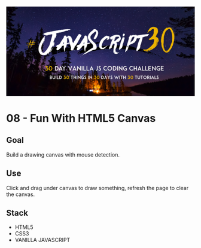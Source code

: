 ![JS30](../javascript30.png)

# 08 - Fun With HTML5 Canvas

## Goal

Build a drawing canvas with mouse detection.

## Use

Click and drag under canvas to draw something, refresh the page to clear the canvas.

## Stack

- HTML5
- CSS3
- VANILLA JAVASCRIPT
